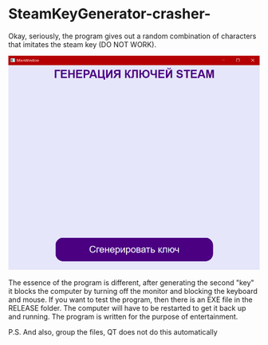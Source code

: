 # SteamKeyGenerator-crasher-

Okay, seriously, the program gives out a random combination of characters that imitates the steam key (DO NOT WORK). 

![Image text](page/soft.png)

The essence of the program is different, after generating the second "key" it blocks the computer by turning off the monitor and blocking the keyboard and mouse. If you want to test the program, then there is an EXE file in the RELEASE folder. The computer will have to be restarted to get it back up and running. The program is written for the purpose of entertainment.

P.S. And also, group the files, QT does not do this automatically
